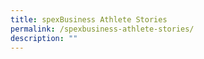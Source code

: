 ```yaml
---
title: spexBusiness Athlete Stories
permalink: /spexbusiness-athlete-stories/
description: ""
---
```

